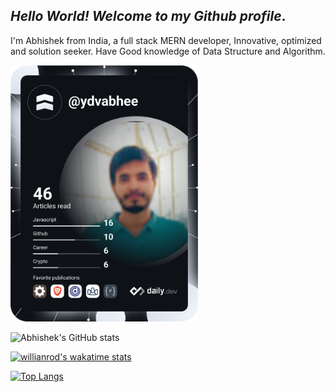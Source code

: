 ##  *Hello World! Welcome to my Github profile*.

I'm Abhishek from India, a full stack MERN developer, Innovative, optimized and solution seeker. Have Good knowledge of Data Structure and Algorithm.

<img src="https://github.com/ydvabhee/ydvabhee/blob/master/devcard.svg" width="300" alt="Abhishek Yadav's Dev Card"/> 



![Abhishek's GitHub stats](https://github-readme-stats.vercel.app/api?username=ydvabhee&show_icons=true&theme=radical)
<!-- ![Wakatime](https://github-readme-stats.vercel.app/api/wakatime?username=ydvabhee)](https://github.com/ydvabhee/github-readme-stats) -->


<!--START_SECTION:waka-->
[![willianrod's wakatime stats](https://github-readme-stats.vercel.app/api/wakatime?username=ydvabhee)](https://github.com/ydvabhee/github-readme-stats)

<!--END_SECTION:waka-->

 
[![Top Langs](https://github-readme-stats.vercel.app/api/top-langs/?username=ydvabhee&layout=compact)](https://github.com/ydvabhee/github-readme-stats)

 
 
